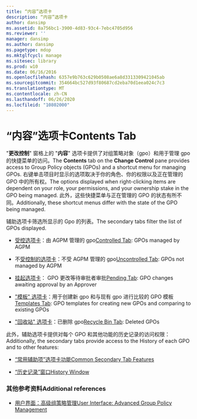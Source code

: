 ```yaml
---
title: “内容”选项卡
description: “内容”选项卡
author: dansimp
ms.assetid: 8a756bc1-3900-4d83-93c4-7ebc4705d956
ms.reviewer: ''
manager: dansimp
ms.author: dansimp
ms.pagetype: mdop
ms.mktglfcycl: manage
ms.sitesec: library
ms.prod: w10
ms.date: 06/16/2016
ms.openlocfilehash: 6357e9b763c629b0508ae6a8d3313309421045ab
ms.sourcegitcommit: 354664bc527d93f80687cd2eba70d1eea024c7c3
ms.translationtype: MT
ms.contentlocale: zh-CN
ms.lasthandoff: 06/26/2020
ms.locfileid: "10802000"
---
```

# <span data-ttu-id="e38ea-103">“内容”选项卡</span><span class="sxs-lookup"><span data-stu-id="e38ea-103">Contents Tab</span></span>


<span data-ttu-id="e38ea-104">"**更改控制**" 窗格上的 "**内容**" 选项卡提供了对组策略对象（gpo）和用于管理 gpo 的快捷菜单的访问。</span><span class="sxs-lookup"><span data-stu-id="e38ea-104">The **Contents** tab on the **Change Control** pane provides access to Group Policy objects (GPOs) and a shortcut menu for managing GPOs.</span></span> <span data-ttu-id="e38ea-105">右键单击项目时显示的选项取决于你的角色、你的权限以及正在管理的 GPO 中的所有权。</span><span class="sxs-lookup"><span data-stu-id="e38ea-105">The options displayed when right-clicking items are dependent on your role, your permissions, and your ownership stake in the GPO being managed.</span></span> <span data-ttu-id="e38ea-106">此外，这些快捷菜单与正在管理的 GPO 的状态有所不同。</span><span class="sxs-lookup"><span data-stu-id="e38ea-106">Additionally, these shortcut menus differ with the state of the GPO being managed.</span></span>

<span data-ttu-id="e38ea-107">辅助选项卡筛选所显示的 Gpo 的列表。</span><span class="sxs-lookup"><span data-stu-id="e38ea-107">The secondary tabs filter the list of GPOs displayed.</span></span>

-   <span data-ttu-id="e38ea-108">[受控选项卡](controlled-tab.md)：由 AGPM 管理的 gpo</span><span class="sxs-lookup"><span data-stu-id="e38ea-108">[Controlled Tab](controlled-tab.md): GPOs managed by AGPM</span></span>

-   <span data-ttu-id="e38ea-109">不[受控制的选项卡](uncontrolled-tab.md)：不受 AGPM 管理的 gpo</span><span class="sxs-lookup"><span data-stu-id="e38ea-109">[Uncontrolled Tab](uncontrolled-tab.md): GPOs not managed by AGPM</span></span>

-   <span data-ttu-id="e38ea-110">[挂起选项卡](pending-tab.md)： GPO 更改等待审批者审批</span><span class="sxs-lookup"><span data-stu-id="e38ea-110">[Pending Tab](pending-tab.md): GPO changes awaiting approval by an Approver</span></span>

-   <span data-ttu-id="e38ea-111">["模板" 选项卡](templates-tab.md)：用于创建新 gpo 和与现有 gpo 进行比较的 GPO 模板</span><span class="sxs-lookup"><span data-stu-id="e38ea-111">[Templates Tab](templates-tab.md): GPO templates for creating new GPOs and comparing to existing GPOs</span></span>

-   <span data-ttu-id="e38ea-112">["回收站" 选项卡](recycle-bin-tab.md)：已删除 gpo</span><span class="sxs-lookup"><span data-stu-id="e38ea-112">[Recycle Bin Tab](recycle-bin-tab.md): Deleted GPOs</span></span>

<span data-ttu-id="e38ea-113">此外，辅助选项卡提供对每个 GPO 和其他功能的历史记录的访问权限：</span><span class="sxs-lookup"><span data-stu-id="e38ea-113">Additionally, the secondary tabs provide access to the History of each GPO and to other features:</span></span>

-   [<span data-ttu-id="e38ea-114">“常用辅助项”选项卡功能</span><span class="sxs-lookup"><span data-stu-id="e38ea-114">Common Secondary Tab Features</span></span>](common-secondary-tab-features.md)

-   [<span data-ttu-id="e38ea-115">“历史记录”窗口</span><span class="sxs-lookup"><span data-stu-id="e38ea-115">History Window</span></span>](history-window.md)

### <span data-ttu-id="e38ea-116">其他参考资料</span><span class="sxs-lookup"><span data-stu-id="e38ea-116">Additional references</span></span>

-   [<span data-ttu-id="e38ea-117">用户界面：高级组策略管理</span><span class="sxs-lookup"><span data-stu-id="e38ea-117">User Interface: Advanced Group Policy Management</span></span>](user-interface-advanced-group-policy-management.md)

 

 





